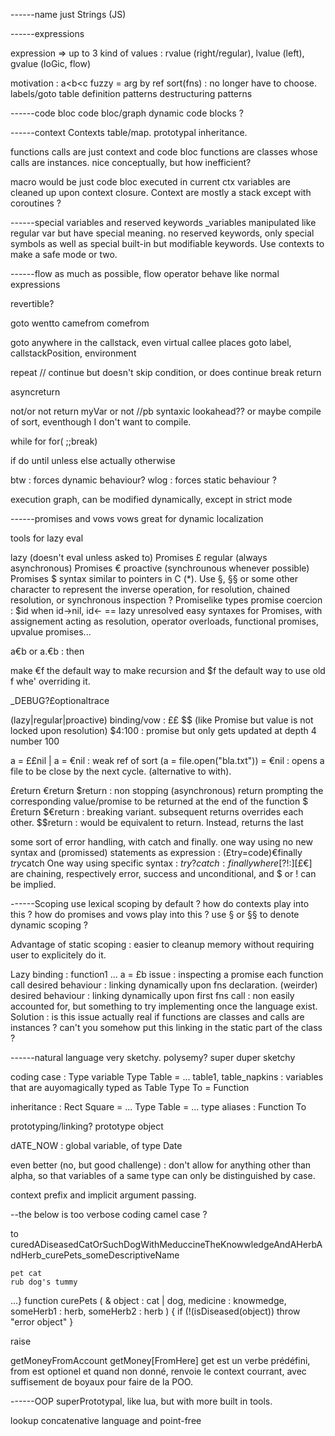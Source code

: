 ------name
just Strings (JS)

------expressions

expression => up to 3 kind of values : rvalue (right/regular), lvalue (left), gvalue (loGic, flow)

motivation : 
    a<b<c
    fuzzy =
    arg by ref
    sort(fns) : no longer have to choose.
    labels/goto
    table definition patterns
    destructuring patterns
    
------code bloc
code bloc/graph
dynamic code blocks ?


------context
Contexts
table/map. prototypal inheritance.


functions calls are just context and code bloc
functions are classes whose calls are instances.
nice conceptually, but how inefficient?

macro would be just code bloc executed in current ctx
variables are cleaned up upon context closure.
Context are mostly a stack except with coroutines ?

------special variables and reserved keywords
_variables
manipulated like regular var but have special meaning.
no reserved keywords, only special symbols as well as special built-in but modifiable keywords.
Use contexts to make a safe mode or two. 

------flow
as much as possible, flow operator behave like normal expressions

revertible?

goto
wentto
camefrom
comefrom

goto anywhere in the callstack, even virtual callee places
goto label, callstackPosition, environment

repeat // continue but doesn't skip condition, or does
continue
break
return

asyncreturn

not/or not
return myVar or not
//pb syntaxic lookahead?? or maybe compile of sort, eventhough I don't want to compile.

while
for
for( ;;break)

if
do
until
unless
else
actually
otherwise

btw : forces dynamic behaviour?
wlog : forces static behaviour ?

execution graph, can be modified dynamically, except in strict mode

------promises and vows
vows great for dynamic localization

tools for lazy eval

lazy (doesn't eval unless asked to) Promises  £
regular (always asynchronous) Promises €
proactive (synchrounous whenever possible) Promises  $
syntax similar to pointers in C (*). Use §, §§ or some other character to represent the inverse operation, for resolution, chained resolution, or synchronous inspection ?
Promiselike types
promise coercion : $id when id->nil, id<- == lazy unresolved
easy syntaxes for Promises, with assignement acting as resolution, operator overloads, functional promises, upvalue promises...

a€b or a.€b : then

make €f the default way to make recursion
and $f the default way to use old f whe' overriding it.

_DEBUG?£optionaltrace

(lazy|regular|proactive) binding/vow : ££ $$ (like Promise but value is not locked upon resolution)
$4:100 : promise but only gets updated at depth 4 number 100

a = ££nil | a = €nil : weak ref of sort
(a = file.open("bla.txt")) = €nil : opens a file to be close by the next cycle. (alternative to with).


£return €return $return : non stopping (asynchronous) return prompting the corresponding value/promise to be returned at the end of the function
$£return $€return : breaking variant.
subsequent returns overrides each other.
$$return : would be equivalent to return. Instead, returns the last 

some sort of error handling, with catch and finally.
one way using no new syntax and (promissed) statements as expression :
          (£try=code)€finally $try$catch
One way using specific syntax : $try?catch:finally
where [?!:][£€$] are chaining, respectively error, success and unconditional, and $ or ! can be implied.

------Scoping
use lexical scoping by default ?
how do contexts play into this ?
how do promises and vows play into this ?   use § or §§ to denote dynamic scoping ?

Advantage of static scoping : easier to cleanup memory without requiring user to explicitely do it.

Lazy binding :
function1 ...
    a = £b
issue : inspecting a promise each function call
desired behaviour : linking dynamically upon fns declaration.
(weirder) desired behaviour : linking dynamically upon first fns call : non easily accounted for, but something to try implementing once the language exist.
Solution : is this issue actually real if functions are classes and calls are instances ? can't you somehow put this linking in the static part of the class ?

------natural language
very sketchy.
polysemy?
    super duper sketchy

coding case :
Type variable
Type Table = ...
table1, table_napkins : variables that are auyomagically typed as Table
Type To = Function

inheritance :
Rect Square = ...
Type Table = ...
type aliases :
Function To

prototyping/linking?
prototype object

dATE_NOW : global variable, of type Date

even better (no, but good challenge) : don't allow for anything other than alpha, so that variables of a same type can only be distinguished by case.


context prefix and implicit argument passing.

--the below is too verbose
coding camel case ?

to curedADiseasedCatOrSuchDogWithMeduccineTheKnowwledgeAndAHerbAndHerb_curePets_someDescriptiveName

    
    pet cat
    rub dog's tummy
...}
function curePets ( & object : cat | dog, medicine : knowmedge, someHerb1 : herb, someHerb2 : herb ) {
    if (!(isDiseased(object)) throw "error object"
}

raise

getMoneyFromAccount
getMoney[FromHere] 
    get est un verbe prédéfini, from est optionel et quand non donné, renvoie le context courrant, avec suffisement de boyaux pour faire de la POO.


------OOP
superPrototypal, like lua, but with more built in tools.

    
lookup concatenative language
    and point-free
